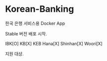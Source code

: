 # Korean-Banking
한국 은행 서비스용 Docker App

Stable 버전 배포 시작.

IBK[O]
KB[X]
KEB Hana[X]
Shinhan[X]
Woori[X]

지원 대상.
